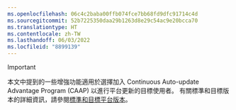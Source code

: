 ```yaml
---
ms.openlocfilehash: 06c4c2baba00ffb074fce7bb68fd9dfc91714c4d
ms.sourcegitcommit: 52b7225350daa29b1263d8e29c54ac9e20bcca70
ms.translationtype: HT
ms.contentlocale: zh-TW
ms.lasthandoff: 06/03/2022
ms.locfileid: "8899139"
---
```

> [!IMPORTANT]
> 本文中提到的一些增強功能適用於選擇加入 Continuous Auto-update Advantage Program (CAAP) 以進行平台更新的目標使用者。 有關標準和目標版本的詳細資訊，請參閱[標準和目標平台版本](../../get-started/public-preview-releases.md)。
